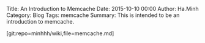 Title: An Introduction to Memcache
Date: 2015-10-10 00:00
Author: Ha.Minh
Category: Blog
Tags: memcache
Summary: This is intended to be an introduction to memcache.

[git:repo=minhhh/wiki,file=memcache.md]

